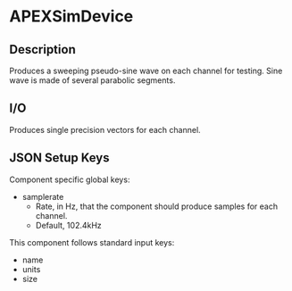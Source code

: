 # APEXSimDevice

## Description

Produces a sweeping pseudo-sine wave on each channel for testing. Sine wave is made of several parabolic segments.

## I/O

Produces single precision vectors for each channel.

## JSON Setup Keys

Component specific global keys:

* samplerate
  * Rate, in Hz, that the component should produce samples for each channel.
  * Default, 102.4kHz

This component follows standard input keys:

* name
* units
* size

